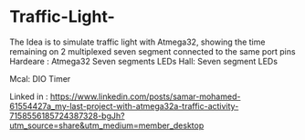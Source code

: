 # Traffic-Light-

The Idea is to simulate traffic light with Atmega32, showing the time remaining on 2 multiplexed seven segment connected to the same port pins 
Hardeare : Atmega32
           Seven segments 
           LEDs
Hall: Seven segment 
      LEDs
 
Mcal: DIO 
      Timer

Linked in : https://www.linkedin.com/posts/samar-mohamed-61554427a_my-last-project-with-atmega32a-traffic-activity-7158556185724387328-bgJh?utm_source=share&utm_medium=member_desktop
